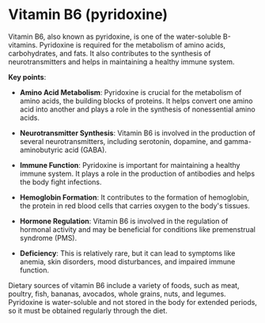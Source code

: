 # Vitamin B6 (pyridoxine)

Vitamin B6, also known as pyridoxine, is one of the water-soluble B-vitamins. Pyridoxine is required for the metabolism of amino acids, carbohydrates, and fats. It also contributes to the synthesis of neurotransmitters and helps in maintaining a healthy immune system.

**Key points**:

* **Amino Acid Metabolism**: Pyridoxine is crucial for the metabolism of amino acids, the building blocks of proteins. It helps convert one amino acid into another and plays a role in the synthesis of nonessential amino acids.

* **Neurotransmitter Synthesis**: Vitamin B6 is involved in the production of several neurotransmitters, including serotonin, dopamine, and gamma-aminobutyric acid (GABA).

* **Immune Function**: Pyridoxine is important for maintaining a healthy immune system. It plays a role in the production of antibodies and helps the body fight infections.

* **Hemoglobin Formation**: It contributes to the formation of hemoglobin, the protein in red blood cells that carries oxygen to the body's tissues.

* **Hormone Regulation**: Vitamin B6 is involved in the regulation of hormonal activity and may be beneficial for conditions like premenstrual syndrome (PMS).

* **Deficiency**: This is relatively rare, but it can lead to symptoms like anemia, skin disorders, mood disturbances, and impaired immune function.

Dietary sources of vitamin B6 include a variety of foods, such as meat, poultry, fish, bananas, avocados, whole grains, nuts, and legumes. Pyridoxine is water-soluble and not stored in the body for extended periods, so it must be obtained regularly through the diet.

